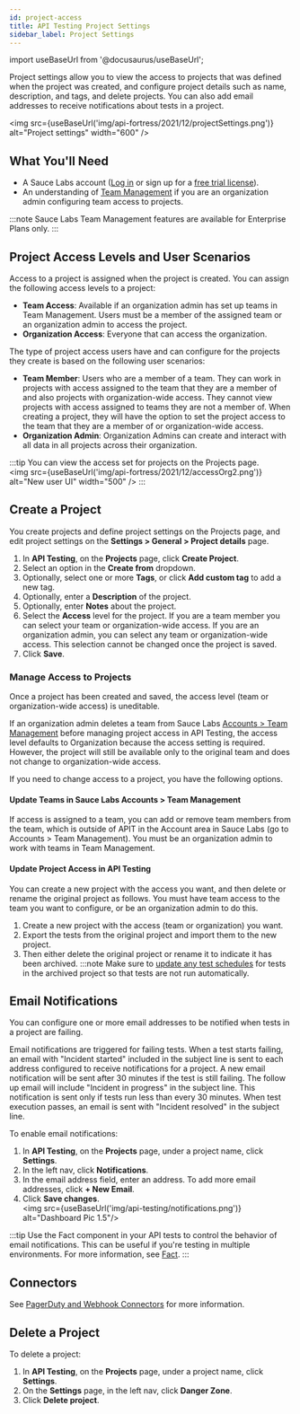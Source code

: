 ```yaml
---
id: project-access
title: API Testing Project Settings
sidebar_label: Project Settings
---
```


import useBaseUrl from '@docusaurus/useBaseUrl';

Project settings allow you to view the access to projects that was defined when the project was created, and configure project details such as name, description, and tags, and delete projects. You can also add email addresses to receive notifications about tests in a project. 

<img src={useBaseUrl('img/api-fortress/2021/12/projectSettings.png')} alt="Project settings" width="600" />

## What You'll Need

* A Sauce Labs account ([Log in](https://accounts.saucelabs.com/am/XUI/#login/) or sign up for a [free trial license](https://saucelabs.com/sign-up)).
* An understanding of [Team Management](/basics/acct-team-mgmt/managing-user-info/) if you are an organization admin configuring team access to projects. 

:::note
Sauce Labs Team Management features are available for <span className="sauceDBlue">Enterprise Plans only</span>. 
:::

## Project Access Levels and User Scenarios

Access to a project is assigned when the project is created. You can assign the following access levels to a project:  

- **Team Access**: Available if an organization admin has set up teams in Team Management. Users must be a member of the assigned team or an organization admin to access the project. 
- **Organization Access**: Everyone that can access the organization.

The type of project access users have and can configure for the projects they create is based on the following user scenarios:

- **Team Member**: Users who are a member of a team. They can work in projects with access assigned to the team that they are a member of and also projects with organization-wide access. They cannot view projects with access assigned to teams they are not a member of. When creating a project, they will have the option to set the project access to the team that they are a member of or organization-wide access. 
- **Organization Admin**: Organization Admins can create and interact with all data in all projects across their organization.

:::tip
You can view the access set for projects on the Projects page.<br/><img src={useBaseUrl('img/api-fortress/2021/12/accessOrg2.png')} alt="New user UI" width="500" />
:::

## Create a Project

You create projects and define project settings on the Projects page, and edit project settings on the **Settings > General > Project details** page.  

1. In **API Testing**, on the **Projects** page, click **Create Project**. 
1. Select an option in the **Create from** dropdown. 
1. Optionally, select one or more **Tags**, or click **Add custom tag** to add a new tag. 
1. Optionally, enter a **Description** of the project. 
1. Optionally, enter **Notes** about the project. 
1. Select the **Access** level for the project. If you are a team member you can select your team or organization-wide access. If you are an organization admin, you can select any team or organization-wide access.  This selection cannot be changed once the project is saved. 
1. Click **Save**. 

### Manage Access to Projects

Once a project has been created and saved, the access level (team or organization-wide access) is uneditable. 

If an organization admin deletes a team from Sauce Labs [Accounts > Team Management](/basics/acct-team-mgmt/managing-user-info/) before managing project access in API Testing, the access level defaults to Organization because the access setting is required. However, the project will still be available only to the original team and does not change to organization-wide access. 

If you need to change access to a project, you have the following options. 

#### Update Teams in Sauce Labs Accounts > Team Management

If access is assigned to a team, you can add or remove team members from the team, which is outside of APIT in the Account area in Sauce Labs (go to Accounts > Team Management). You must be an organization admin to work with teams in Team Management. 

#### Update Project Access in API Testing
You can create a new project with the access you want, and then delete or rename the original project as follows. You must have team access to the team you want to configure, or be an organization admin to do this. 

 1. Create a new project with the access (team or organization) you want. 
 2. Export the tests from the original project and import them to the new project.
 3. Then either delete the original project or rename it to indicate it has been archived. 
:::note
Make sure to [update any test schedules](/api-testing/schedule-test/) for tests in the archived project so that tests are not run automatically. 

## Email Notifications

You can configure one or more email addresses to be notified when tests in a project are failing. 

Email notifications are triggered for failing tests. When a test starts failing, an email with "Incident started" included in the subject line is sent to each address configured to receive notifications for a project. A new email notification will be sent after 30 minutes if the test is still failing. The follow up email will include "Incident in progress" in the subject line. This notification is sent only if tests run less than every 30 minutes. When test execution passes, an email is sent with "Incident resolved" in the subject line. 

To enable email notifications:

1. In **API Testing**, on the **Projects** page, under a project name, click **Settings**.
2. In the left nav, click **Notifications**.
3. In the email address field, enter an address. To add more email addresses, click **+ New Email**. 
5. Click **Save changes**. 
<br/><img src={useBaseUrl('img/api-testing/notifications.png')} alt="Dashboard Pic 1.5"/>

:::tip
Use the Fact component in your API tests to control the behavior of email notifications. This can be useful if you're testing in multiple environments. For more information, see [Fact](/api-testing/composer/other-components/#fact).
:::

## Connectors

See [PagerDuty and Webhook Connectors](/api-testing/integrations/pagerduty-webhooks/) for more information.

## Delete a Project

To delete a project:

1. In **API Testing**, on the **Projects** page, under a project name, click **Settings**.
2. On the **Settings** page, in the left nav, click **Danger Zone**.
3. Click **Delete project**.